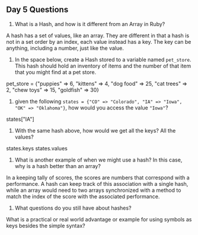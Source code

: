 ## Day 5 Questions

1. What is a Hash, and how is it different from an Array in Ruby?

A hash has a set of values, like an array. They are different in that a hash is not in a set order by an index, each value instead has a key. The key can be anything, including a number, just like the value.

1. In the space below, create a Hash stored to a variable named `pet_store`.  This hash should hold an inventory of items and the number of that item that you might find at a pet store.

pet_store = {"puppies" => 6, "kittens" => 4, "dog food" => 25, "cat trees" => 2, "chew toys" => 15, "goldfish" => 30}

1. given the following `states = {"CO" => "Colorado", "IA" => "Iowa", "OK" => "Oklahoma"}`, how would you access the value `"Iowa"`?

states["IA"]

1. With the same hash above, how would we get all the keys?  All the values?

states.keys
states.values

1. What is another example of when we might use a hash?  In this case, why is a hash better than an array?

In a keeping tally of scores, the scores are numbers that correspond with a performance. A hash can keep track of this association with a single hash, while an array would need to two arrays synchronized with a method to match the index of the score with the associated performance.

1. What questions do you still have about hashes?

What is a practical or real world advantage or example for using symbols as keys besides the simple syntax?
